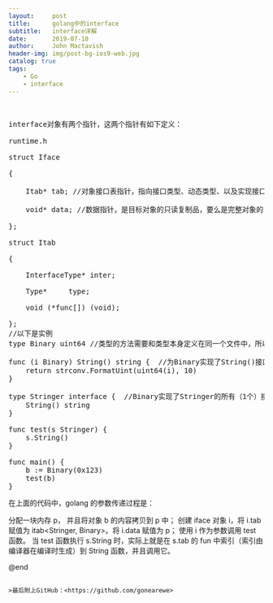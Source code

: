 ```yaml
---
layout:     post
title:      golang中的interface
subtitle:   interface详解
date:       2019-07-10
author:     John Mactavish
header-img: img/post-bg-ios9-web.jpg
catalog: true
tags:
    - Go
    - interface
---
```


&emsp; 

<pre>
interface对象有两个指针，这两个指针有如下定义：

runtime.h

struct Iface

{

    Itab* tab; //对象接口表指针，指向接口类型、动态类型、以及实现接口的方法表；

    void* data; //数据指针，是目标对象的只读复制品，要么是完整对象的复制品，要么是一个指针的复制品

};

struct Itab

{

    InterfaceType* inter;

    Type*     type;

    void (*func[]) (void);

};
//以下是实例
type Binary uint64 //类型的方法需要和类型本身定义在同一个文件中，所以设置一个别名

func (i Binary) String() string {  //为Binary实现了String()接口
    return strconv.FormatUint(uint64(i), 10)
}

type Stringer interface {  //Binary实现了Stringer的所有（1个）接口
    String() string
}

func test(s Stringer) {
    s.String()
}

func main() {
    b := Binary(0x123)
    test(b)
}
</pre>
在上面的代码中，golang 的参数传递过程是：

分配一块内存 p， 并且将对象 b 的内容拷贝到 p 中；
创建 iface 对象 i，将 i.tab 赋值为 itab<Stringer, Binary>。将 i.data 赋值为 p；
使用 i 作为参数调用 test 函数。
当 test 函数执行 s.String 时，实际上就是在 s.tab 的 fun 中索引（索引由编译器在编译时生成）到 String 函数，并且调用它。



@end

```

>最后附上GitHub：<https://github.com/gonearewe>
